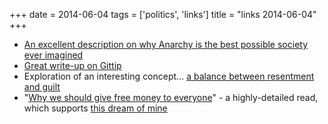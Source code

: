 +++
date = 2014-06-04
tags = ['politics', 'links']
title = "links 2014-06-04"
+++

-   [An excellent description on why Anarchy is the best possible
    society ever imagined]
-   [Great write-up on Gittip]
-   Exploration of an interesting concept\... [a balance between
    resentment and guilt]
-   \"[Why we should give free money to everyone]\" - a highly-detailed
    read, which supports [this dream of mine]

  [An excellent description on why Anarchy is the best possible society
  ever imagined]: http://loupgaroublond.blogspot.com/2008/12/open-source-and-anarchism.html?showComment=1229842200000#c4468517513122259751
  [Great write-up on Gittip]: http://www.salon.com/2013/10/25/crowdsource_your_salary_an_economy_built_on_love
  [a balance between resentment and guilt]: https://medium.com/building-gittip/2c621dbd7541
  [Why we should give free money to everyone]: https://decorrespondent.nl/541/why-we-should-give-free-money-to-everyone/20798745-cb9fbb39
  [this dream of mine]: http://tshepang.net/pipe-dream-basic-income-for-south-african-adults
